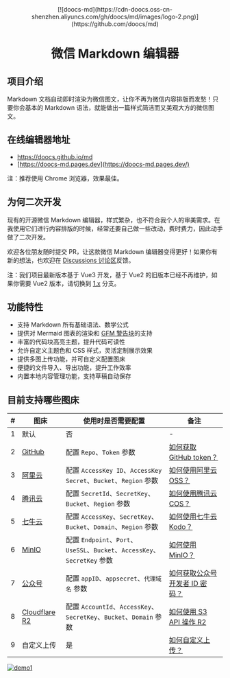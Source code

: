 <div align="center">
[![doocs-md](https://cdn-doocs.oss-cn-shenzhen.aliyuncs.com/gh/doocs/md/images/logo-2.png)](https://github.com/doocs/md)

</div>


<h1 align="center">微信 Markdown 编辑器</h1>

## 项目介绍

Markdown 文档自动即时渲染为微信图文，让你不再为微信内容排版而发愁！只要你会基本的 Markdown 语法，就能做出一篇样式简洁而又美观大方的微信图文。

## 在线编辑器地址

- https://doocs.github.io/md
- [https://doocs-md.pages.dev](https://doocs-md.pages.dev/)

注：推荐使用 Chrome 浏览器，效果最佳。

## 为何二次开发

现有的开源微信 Markdown 编辑器，样式繁杂，也不符合我个人的审美需求。在我使用它们进行内容排版的时候，经常还要自己做一些改动，费时费力，因此动手做了二次开发。

欢迎各位朋友随时提交 PR，让这款微信 Markdown 编辑器变得更好！如果你有新的想法，也欢迎在 [Discussions 讨论区](https://github.com/doocs/md/discussions)反馈。

注：我们项目最新版本基于 Vue3 开发，基于 Vue2 的旧版本已经不再维护，如果你需要 Vue2 版本，请切换到 [1.x](https://github.com/doocs/md/tree/1.x) 分支。

## 功能特性

-  支持 Markdown 所有基础语法、数学公式
-  提供对 Mermaid 图表的渲染和 [GFM 警告块](https://github.com/orgs/community/discussions/16925)的支持
-  丰富的代码块高亮主题，提升代码可读性
-  允许自定义主题色和 CSS 样式，灵活定制展示效果
-  提供多图上传功能，并可自定义配置图床
-  便捷的文件导入、导出功能，提升工作效率
-  内置本地内容管理功能，支持草稿自动保存

## 目前支持哪些图床

| #    | 图床                                                   | 使用时是否需要配置                                           | 备注                                                         |
| ---- | ------------------------------------------------------ | ------------------------------------------------------------ | ------------------------------------------------------------ |
| 1    | 默认                                                   | 否                                                           | -                                                            |
| 2    | [GitHub](https://github.com/)                          | 配置 `Repo`、`Token` 参数                                    | [如何获取 GitHub token？](https://docs.github.com/en/github/authenticating-to-github/creating-a-personal-access-token) |
| 3    | [阿里云](https://www.aliyun.com/product/oss)           | 配置 `AccessKey ID`、`AccessKey Secret`、`Bucket`、`Region` 参数 | [如何使用阿里云 OSS？](https://help.aliyun.com/document_detail/31883.html) |
| 4    | [腾讯云](https://cloud.tencent.com/act/pro/cos)        | 配置 `SecretId`、`SecretKey`、`Bucket`、`Region` 参数        | [如何使用腾讯云 COS？](https://cloud.tencent.com/document/product/436/38484) |
| 5    | [七牛云](https://www.qiniu.com/products/kodo)          | 配置 `AccessKey`、`SecretKey`、`Bucket`、`Domain`、`Region` 参数 | [如何使用七牛云 Kodo？](https://developer.qiniu.com/kodo)    |
| 6    | [MinIO](https://min.io/)                               | 配置 `Endpoint`、`Port`、`UseSSL`、`Bucket`、`AccessKey`、`SecretKey` 参数 | [如何使用 MinIO？](http://docs.minio.org.cn/docs/master/)    |
| 7    | [公众号](https://mp.weixin.qq.com/)                    | 配置 `appID`、`appsecret`、`代理域名` 参数                   | [如何获取公众号开发者 ID 密码？](https://developers.weixin.qq.com/doc/offiaccount/Getting_Started/Getting_Started_Guide.html) |
| 8    | [Cloudflare R2](https://developers.cloudflare.com/r2/) | 配置 `AccountId`、`AccessKey`、`SecretKey`、`Bucket`、`Domain` 参数 | [如何使用 S3 API 操作 R2](https://developers.cloudflare.com/r2/api/s3/api/) |
| 9    | 自定义上传                                             | 是                                                           | [如何自定义上传？](https://github.com/doocs/md?tab=readme-ov-file#自定义上传逻辑) |

[![demo1](https://camo.githubusercontent.com/450296fff3135f915a535118043f5fda4efca1d8310ce85ed6f1afc2d9c5c77e/68747470733a2f2f63646e2d646f6f63732e6f73732d636e2d7368656e7a68656e2e616c6979756e63732e636f6d2f67682f646f6f63732f6d642f696d616765732f64656d6f312e676966)](https://camo.githubusercontent.com/450296fff3135f915a535118043f5fda4efca1d8310ce85ed6f1afc2d9c5c77e/68747470733a2f2f63646e2d646f6f63732e6f73732d636e2d7368656e7a68656e2e616c6979756e63732e636f6d2f67682f646f6f63732f6d642f696d616765732f64656d6f312e676966)